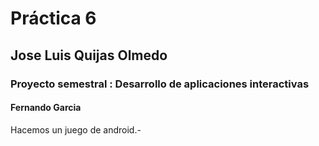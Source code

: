 # Práctica 6

## Jose Luis Quijas Olmedo

### Proyecto semestral : Desarrollo de aplicaciones interactivas

#### Fernando Garcia

Hacemos un juego de android.-
